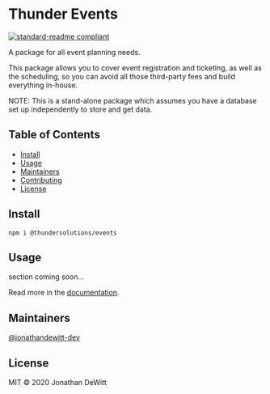 # Thunder Events

[![standard-readme compliant](https://img.shields.io/badge/standard--readme-OK-green.svg?style=flat-square)](https://github.com/RichardLitt/standard-readme)

A package for all event planning needs.

This package allows you to cover event registration and ticketing, as well as the scheduling, so you can avoid all those third-party fees and build everything in-house.

NOTE: This is a stand-alone package which assumes you have a database set up independently to store and get data.

## Table of Contents

- [Install](#install)
- [Usage](#usage)
- [Maintainers](#maintainers)
- [Contributing](#contributing)
- [License](#license)

## Install

```
npm i @thundersolutions/events
```

## Usage

section coming soon...

Read more in the [documentation](https://github.com/thunder-solutions/thunder-events/wiki).

## Maintainers

[@jonathandewitt-dev](https://github.com/jonathandewitt-dev)

## License

MIT © 2020 Jonathan DeWitt
